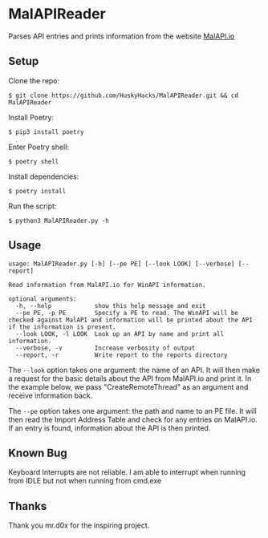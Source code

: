 # MalAPIReader
Parses API entries and prints information from the website [MalAPI.io](https://malapi.io/)

## Setup
Clone the repo:
```
$ git clone https://github.com/HuskyHacks/MalAPIReader.git && cd MalAPIReader
```
Install Poetry:
```
$ pip3 install poetry
```
Enter Poetry shell:
```
$ poetry shell
```
Install dependencies:
```
$ poetry install
```
Run the script:
```
$ python3 MalAPIReader.py -h
```
## Usage
``` 
usage: MalAPIReader.py [-h] [--pe PE] [--look LOOK] [--verbose] [--report]

Read information from MalAPI.io for WinAPI information.

optional arguments:
  -h, --help            show this help message and exit
  --pe PE, -p PE        Specify a PE to read. The WinAPI will be checked against MalAPI and information will be printed about the API if the information is present.
  --look LOOK, -l LOOK  Look up an API by name and print all information.
  --verbose, -v         Increase verbosity of output
  --report, -r          Write report to the reports directory
```
  
  The `--look` option takes one argument: the name of an API. It will then make a request for the basic details about the API from MalAPI.io and print it. In the example below, we pass "CreateRemoteThread" as an argument and receive information back.

  The `--pe` option takes one argument: the path and name to an PE file. It will then read the Import Address Table and check for any entries on MalAPI.io. If an entry is found, information about the API is then printed.

## Known Bug
Keyboard Interrupts are not reliable. I am able to interrupt when running from IDLE but not when running from cmd.exe

## Thanks
Thank you mr.d0x for the inspiring project.
